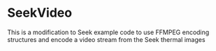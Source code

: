 # SeekVideo
This is a modification to Seek example code to use FFMPEG encoding structures and encode a video stream from the Seek thermal images
